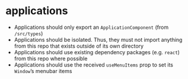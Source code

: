 # applications

- Applications should only export an `ApplicationComponent` (from `/src/types`)
- Applications should be isolated. Thus, they must not import anything from this repo that exists outside of its own directory
- Applications should use existing dependency packages (e.g. `react`) from this repo where possible
- Applications should use the received `useMenuItems` prop to set its `Window`’s menubar items
